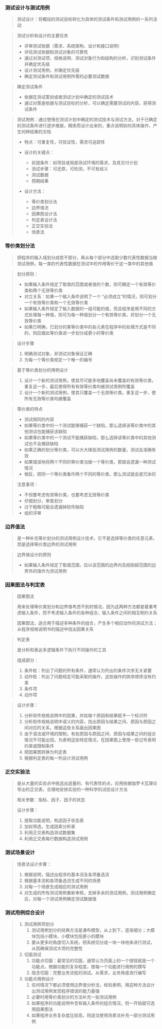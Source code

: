 ### 测试设计与测试用例

> 测试设计：将概括的测试目标转化为具体的测试条件和测试用例的一系列活动

> 测试分析和设计的主要任务
>
> - 评审测试依据（需求、系统架构、设计和接口说明）
> - 评估测试依据和测试对象的可靠性
> - 通过对测试项、规格说明、测试对象行为和结构的分析，识别测试条件并确定优先级
> - 设计测试用例，并确定优先级
> - 确定测试条件和测试用例所需的必要测试数据

> 确定测试条件
>
> - 依据在测试策划或者测试计划中确定的测试技术
> - 通过对策是依据与测试目标的分析，可以确定需要测试的内容，获得测试条件

> 测试用例：通过使用在测试计划中确定的测试技术与测试方法，对于已确定的测试条件进行逐步推敲，精炼而设计出来的，重点说明如何具体操作，产生何种结果的文档
>
> - 特点：可重复性，可验证性，需求可追踪性
>
> - 设计的关键点：
>   - 前提条件：如项目或局部测试环境的需求，及其交付计划
>   - 测试步骤：可还原，可检测，不可有歧义
>   - 测试数据
>   - 预期结果
> - 设计方法：
>   - 等价类划分法
>   - 边界值法
>   - 因果图设计法
>   - 判定表设计法
>   - 正交实验法
>   - 场景法



### 等价类划分法

> 把程序的输入域划分成若干部分，再从每个部分中选取少数代表性数据当做测试用例，每一类的代表性数据在测试中的作用等价于这一类中的其他值

> 划分原则：
>
> - 如果输入条件规定了取值的范围或者值的个数，则可确定一个有效等价类和两个无效等价类
> - 对立关系：如果一个输入条件说明了一个 “必须成立”的情况，则可划分一个有效等价类和一个无效等价类
> - 如果输入条件规定了输入数据的一组可能的值，而且程序是用不同的方式处理每一种值，则可为每一种值划分一个有效等价类，并划分一个无效等价类
> - 如果已明确，已划分的某等价类中的各元素在程序中的处理方式是不同的，则应据此等价类进一步划分成更小的等价类

> 设计步骤
>
> 1. 明确测试对象，非测试对象保证正确
> 2. 为每一个等价类规定一个唯一的编号

> 基于等价类划分的用例设计
>
> 1. 设计一个新的测试用例，使其尽可能多地覆盖尚未覆盖的有效等价类，重复这一步，最后使得所有有效等价类均被测试用例所覆盖
> 2. 设计一个新的测试用例，使其只覆盖一个无效等价类。重复这一步，使所有无效等价类均被覆盖

> 等价类的特点
>
> - 测试相同的内容
> - 如果等价类中的一个测试能够捕获一个缺陷，那么选择该等价类中的其他测试也能捕获该缺陷
> - 如果等价类中的一个测试不能捕获缺陷，那么选择该等价类中的其他测试也不会捕获缺陷
> - 如果正确的划分等价类，可以大大降低测试用例的数量，测试会准确有效
> - 如果错误地将两个不同的等价类当做一个等价类，那就会遗漏一种测试情况
> - 相反，把同一个等价类看作两个不同的等价类，那么测试就会是冗余的

> 注意事项：
>
> - 不但要考虑有效等价类，也要考虑无效等价类
> - 仔细划分，审查划分
> - 过于粗略可能会遗漏掉软件缺陷
> - 组织评审



### 边界值法

> 是一种补充等价划分的测试用例设计技术，它不是选择等价类的任意元素，而是选择等价类边界的测试用例

> 边界值设计的原则
>
> - 如果输入条件规定了取值范围，应以该范围的边界内及刚刚超范围的边界外的值作为测试用例



### 因果图法与判定表

> 因果图法
>
> 用来处理等价类划分和边界值考虑不到的情况，因为这两种方法都是着重考虑输入条件，而不考虑输入条件的各种组合，输入条件之间的相互制约关系
>
> 因果图法，适合用于描述多种条件的组合，产生多个相应动作的测试方法；从程序规格说明书的描述中找出因果关系

> 判定表
>
> 是分析和表达多逻辑条件下执行不同操作的工具
>
> 组成部分：
>
> 1. 条件桩：列出了问题的所有条件，通常认为列出的条件次序无关紧要
> 2. 动作桩：列出了问题规定可能采取的操作，这些操作的排序顺序没有约束
> 3. 条件项
> 4. 动作项

> 设计步骤：
>
> 1. 分析软件规格说明中的因果，并给每个原因和结果赋予一个标识符
> 2. 分析软件规格说明中语义的内容，找出原因与结果之间、原因与原因之间对应的关系，根据这些关系画出因果图
> 3. 由于语法或环境的限制，有些原因与原因之间、原因与结果之间的组合情况不可能出现。为表明这些特定情况，在因果图上使用一些记号表明约束或限制条件
> 4. 把因果图转换为判定表
> 5. 根据判定表的每一列设计测试用例



### 正交实验法

> 是从大量的实验点中挑选出适量的、有代表性的点，应用依据伽罗卡瓦理论导出的正交表，合理地安排实验的一种科学的试验设计方法
>
> 相关参数：指标、因子、因子的状态
>
> 设计步骤：
>
> 1. 提取功能说明，构造因子状态表
> 2. 加权筛选，生成因素分析表
> 3. 利用正交表构造测试数据集
> 4. 利用正交表每行数据构造测试用例



### 测试场景设计

> 场景法设计步骤：
>
> 1. 根据说明，描述出程序的基本流及各项备选流
> 2. 根据基本流和各项备选流生成不同的场景
> 3. 对每一个场景生成相应的测试用例
> 4. 对生成的所有测试用例重新审核，去掉多余的测试用例，测试用例确定后，对每一个测试用例确定测试数据值



### 测试用例综合设计

> 1. 测试用例项划分
>    1. 测试用例划分的经典方法是瀑布模型，从上到下，逐渐细分；大模块包括小模块，小模块包括更小的模块
>    2. 要从更多的角度切入系统，把系统切分成一块一块地来进行测试，从而确保测试大项的完整性
> 2. 切面测试
>    1. 功能点切面：最常见的切面，通常认为页面上的一个按钮就是一个功能点。根据功能的复杂程度，按每一个功能进行用例的撰写
>    2. 隐含切面：完整业务流程的测试。从需求，业务角度进行编写
> 3. 功能点用例设计
>    1. 任何情况下都必须使用边界值分析法，经验表明，用这种方法设计出测试用例发现程序错误的能力最强
>    2. 必要时用等价类划分的方法补充一些测试用例
>    3. 如果程序的功能说明中含有输入条件的组合情况，则一开始就可选用因果图法
>    4. 如果程序业务复杂度比较高，则适当使用场景法补充一部分测试用例

